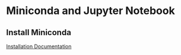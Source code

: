 # Miniconda and Jupyter Notebook

## Install Miniconda
[Installation Documentation](http://docs.continuum.io/anaconda/install/)
